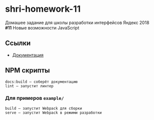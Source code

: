 # shri-homework-11
Домашее задание для школы разработки интерфейсов Яндекс 2018   
**#11** Новые возможности JavaScript

## Ссылки
* [Документация](https://nazarov-mi.github.io/shri-homework-11/)

## NPM скрипты
```
docs:build — соберёт документацию
lint — запустит линтер
```
### Для примеров `example/`
```
build — запустит Webpack для сборки
serve — запустит Webpack в режими разработки
```
